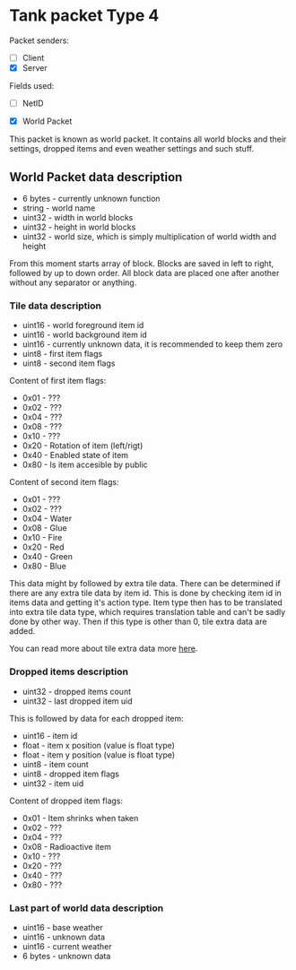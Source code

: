 # Tank packet Type 4

Packet senders:
- [ ] Client
- [x] Server

Fields used:
- [ ] NetID
- [x] World Packet


This packet is known as world packet. It contains all world blocks and their settings, dropped items and even weather settings and such stuff.

## World Packet data description

- 6 bytes - currently unknown function
- string - world name
- uint32 - width in world blocks
- uint32 - height in world blocks
- uint32 - world size, which is simply multiplication of world width and height

From this moment starts array of block. Blocks are saved in left to right, followed by up to down order. All block data are placed one after another without any separator or anything.

### Tile data description

- uint16 - world foreground item id
- uint16 - world background item id
- uint16 - currently unknown data, it is recommended to keep them zero
- uint8 - first item flags
- uint8 - second item flags

Content of first item flags:
- 0x01 - ???
- 0x02 - ???
- 0x04 - ???
- 0x08 - ???
- 0x10 - ???
- 0x20 - Rotation of item (left/rigt)
- 0x40 - Enabled state of item
- 0x80 - Is item accesible by public

Content of second item flags:
- 0x01 - ???
- 0x02 - ???
- 0x04 - Water
- 0x08 - Glue
- 0x10 - Fire
- 0x20 - Red
- 0x40 - Green
- 0x80 - Blue

This data might by followed by extra tile data. There can be determined if there are any extra tile data by item id. This is done by checking item id in items data and getting it's action type. Item type then has to be translated into extra tile data type, which requires translation table and can't be sadly done by other way. Then if this type is other than 0, tile extra data are added.

You can read more about tile extra data more [here](Packets/Tanks/Extra%20Tile%20Data/README.md).

### Dropped items description

- uint32 - dropped items count
- uint32 - last dropped item uid

This is followed by data for each dropped item:

- uint16 - item id
- float - item x position (value is float type)
- float - item y position (value is float type)
- uint8 - item count
- uint8 - dropped item flags
- uint32 - item uid

Content of dropped item flags:
- 0x01 - Item shrinks when taken
- 0x02 - ???
- 0x04 - ???
- 0x08 - Radioactive item
- 0x10 - ???
- 0x20 - ???
- 0x40 - ???
- 0x80 - ???

### Last part of world data description

- uint16 - base weather
- uint16 - unknown data
- uint16 - current weather
- 6 bytes - unknown data
